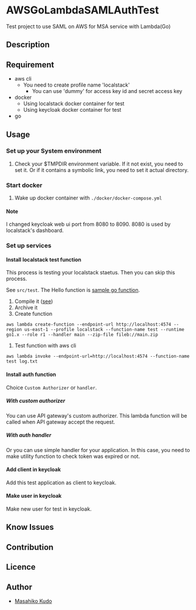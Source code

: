 # AWSGoLambdaSAMLAuthTest
Test project to use SAML on AWS for MSA service with Lambda(Go)

## Description

## Requirement
- aws cli
  - You need to create profile name 'localstack'
    - You can use 'dummy' for access key id and secret access key
- docker
  - Using localstack docker container for test
  - Using keycloak docker container for test
- go

## Usage
### Set up your System environment
1. Check your $TMPDIR environment variable. If it not exist, you need to set it. Or if it contains a symbolic link, you need to set it actual directory.

### Start docker
1. Wake up docker container with `./docker/docker-compose.yml`

#### Note
I changed keycloak web ui port from 8080 to 8090. 8080 is used by localstack's dashboard.

### Set up services
#### Install localstack test function
This process is testing your localstack staetus. Then you can skip this process.

See `src/test`. The Hello function is [sample go function](https://docs.aws.amazon.com/ja_jp/lambda/latest/dg/go-programming-model-handler-types.html).

1. Compile it ([see](https://docs.aws.amazon.com/ja_jp/lambda/latest/dg/lambda-go-how-to-create-deployment-package.html))
1. Archive it
1. Create function

```
aws lambda create-function --endpoint-url http://localhost:4574 --region us-east-1 --profile localstack --function-name test --runtime go1.x --role r1 --handler main --zip-file fileb://main.zip
```

1. Test function with aws cli

```
aws lambda invoke --endpoint-url=http://localhost:4574 --function-name test log.txt
```
#### Install auth function
Choice `Custom Authorizer` or `handler`.

##### With custom authorizer
You can use API gateway's custom authorizer. This lambda function will be called when API gateway accept the request.

##### With auth handler
Or you can use simple handler for your application. In this case, you need to make utility function to check token was expired or not.

#### Add client in keycloak
Add this test application as client to keycloak.

#### Make user in keycloak
Make new user for test in keycloak.

## Know Issues

## Contribution

## Licence

## Author
- [Masahiko Kudo](https://github.com/MKudo)
